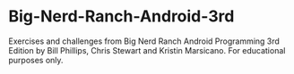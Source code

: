# Big-Nerd-Ranch-Android-3rd
Exercises and challenges from Big Nerd Ranch Android Programming 3rd Edition by Bill Phillips, Chris Stewart and Kristin Marsicano. For educational purposes only.
